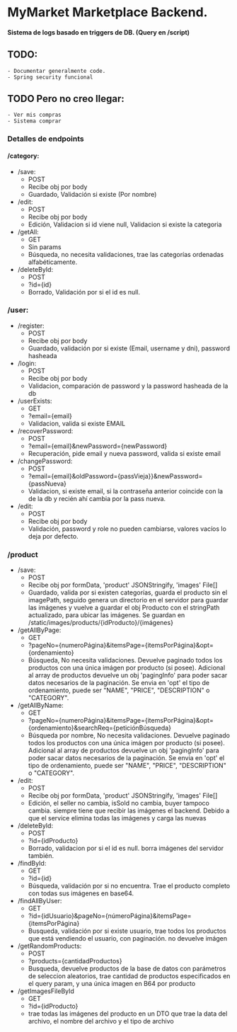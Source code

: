 # MyMarket Marketplace Backend.

#### Sistema de logs basado en triggers de DB. (Query en /script)

## TODO:
    - Documentar generalmente code.
    - Spring security funcional
## TODO Pero no creo llegar:
    - Ver mis compras
    - Sistema comprar

### Detalles de endpoints

#### /category:

- /save:
  - POST
  - Recibe obj por body
  - Guardado, Validación si existe (Por nombre)
- /edit:
  - POST
  - Recibe obj por body
  - Edición, Validacion si id viene null, Validacion si existe la categoria
- /getAll:
  - GET
  - Sin params
  - Búsqueda, no necesita validaciones, trae las categorías ordenadas alfabéticamente.
- /deleteById:
  - POST
  - ?id={id}
  - Borrado, Validación por si el id es null.

### /user:

- /register:
  - POST
  - Recibe obj por body
  - Guardado, validación por si existe (Email, username y dni), password hasheada
- /login:
  - POST
  - Recibe obj por body
  - Validacion, comparación de password y la password hasheada de la db
- /userExists:
  - GET
  - ?email={email}
  - Validacion, valida si existe EMAIL
- /recoverPassword:
  - POST
  - ?email={email}&newPassword={newPassword}
  - Recuperación, pide email y nueva password, valida si existe email
- /changePassword:
  - POST
  - ?email={email}&oldPassword={passVieja}}&newPassword={passNueva}
  - Validacion, si existe email, si la contraseña anterior coincide con la de la db y recién ahí cambia por la pass nueva.
- /edit:
  - POST
  - Recibe obj por body
  - Validación, password y role no pueden cambiarse, valores vacíos lo deja por defecto.

### /product

- /save:
  - POST
  - Recibe obj por formData, 'product' JSONStringify, 'images' File[]
  - Guardado, valida por si existen categorías, guarda el producto sin el imagePath, seguido genera un directorio en el servidor para guardar las imágenes y vuelve a guardar el obj Producto con el stringPath actualizado, para ubicar las imágenes. Se guardan en /static/images/products/{idProducto}/{imágenes}
- /getAllByPage:
  - GET
  - ?pageNo={numeroPágina}&itemsPage={itemsPorPágina}&opt={ordenamiento}
  - Búsqueda, No necesita validaciones. Devuelve paginado todos los productos con una única imágen por producto (si posee). Adicional al array de productos devuelve un obj 'pagingInfo' para poder sacar datos necesarios de la paginación. Se envia en 'opt' el tipo de ordenamiento, puede ser "NAME", "PRICE", "DESCRIPTION" o "CATEGORY".
- /getAllByName:
  - GET
  - ?pageNo={numeroPágina}&itemsPage={itemsPorPágina}&opt={ordenamiento}&searchReq={peticiónBúsqueda}
  - Búsqueda por nombre, No necesita validaciones. Devuelve paginado todos los productos con una única imágen por producto (si posee). Adicional al array de productos devuelve un obj 'pagingInfo' para poder sacar datos necesarios de la paginación. Se envia en 'opt' el tipo de ordenamiento, puede ser "NAME", "PRICE", "DESCRIPTION" o "CATEGORY".
- /edit:
  - POST
  - Recibe obj por formData, 'product' JSONStringify, 'images' File[]
  - Edición, el seller no cambia, isSold no cambia, buyer tampoco cambia. siempre tiene que recibir las imágenes el backend. Debido a que el service elimina todas las imágenes y carga las nuevas
- /deleteById:
  - POST
  - ?id={idProducto}
  - Borrado, validacion por si el id es null. borra imágenes del servidor también.
- /findById:
  - GET
  - ?id={id}
  - Búsqueda, validación por si no encuentra. Trae el producto completo con todas sus imágenes en base64.
- /findAllByUser:
  - GET
  - ?id={idUsuario}&pageNo={númeroPágina}&itemsPage={itemsPorPágina}
  - Busqueda, validación por si existe usuario, trae todos los productos que está vendiendo el usuario, con paginación. no devuelve imágen
- /getRandomProducts:
  - POST
  - ?products={cantidadProductos}
  - Busqueda, devuelve productos de la base de datos con parámetros de seleccion aleatorios, trae cantidad de productos especificados en el query param, y una única imagen en B64 por producto
- /getImagesFileById
  - GET
  - ?id={idProducto}
  - trae todas las imágenes del producto en un DTO que trae la data del archivo, el nombre del archivo y el tipo de archivo


